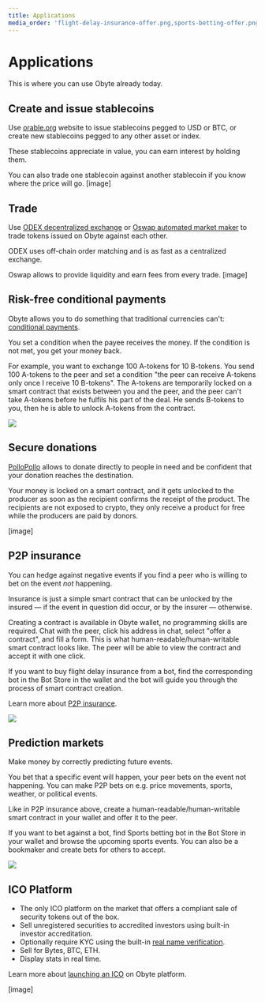 ```yaml
---
title: Applications
media_order: 'flight-delay-insurance-offer.png,sports-betting-offer.png,conditional-payment.png'
---
```


# Applications

This is where you can use Obyte already today.

## Create and issue stablecoins
Use [orable.org](https://ostable.org) website to issue stablecoins pegged to USD or BTC, or create new stablecoins pegged to any other asset or index.

These stablecoins appreciate in value, you can earn interest by holding them.

You can also trade one stablecoin against another stablecoin if you know where the price will go.
[image]

## Trade
Use [ODEX decentralized exchange](https://odex.ooo) or [Oswap automated market maker](https://oswap.io) to trade tokens issued on Obyte against each other.

ODEX uses off-chain order matching and is as fast as a centralized exchange.

Oswap allows to provide liquidity and earn fees from every trade.
[image]

## Risk-free conditional payments
Obyte allows you to do something that traditional currencies can't: [conditional payments](https://medium.com/obyte/making-p2p-great-again-fe9e20546a4a).

You set a condition when the payee receives the money. If the condition is not met, you get your money back.

For example, you want to exchange 100 A-tokens for 10 B-tokens. You send 100 A-tokens to the peer and set a condition "the peer can receive A-tokens only once I receive 10 B-tokens". The A-tokens are temporarily locked on a smart contract that exists between you and the peer, and the peer can't take A-tokens before he fulfils his part of the deal. He sends B-tokens to you, then he is able to unlock A-tokens from the contract.

![](conditional-payment.png)

## Secure donations
[PolloPollo](https://pollopollo.org) allows to donate directly to people in need and be confident that your donation reaches the destination.

Your money is locked on a smart contract, and it gets unlocked to the producer as soon as the recipient confirms the receipt of the product. The recipients are not exposed to crypto, they only receive a product for free while the producers are paid by donors.

[image]

## P2P insurance
You can hedge against negative events if you find a peer who is willing to bet on the event _not_ happening.

Insurance is just a simple smart contract that can be unlocked by the insured — if the event in question did occur, or by the insurer — otherwise.

Creating a contract is available in Obyte wallet, no programming skills are required. Chat with the peer, click his address in chat, select "offer a contract", and fill a form. This is what human-readable/human-writable smart contract looks like. The peer will be able to view the contract and accept it with one click.

If you want to buy flight delay insurance from a bot, find the corresponding bot in the Bot Store in the wallet and the bot will guide you through the process of smart contract creation.

Learn more about [P2P insurance](https://medium.com/obyte/making-p2p-great-again-episode-iv-p2p-insurance-cbbd1e59d527).

![](flight-delay-insurance-offer.png)

## Prediction markets
Make money by correctly predicting future events.

You bet that a specific event will happen, your peer bets on the event not happening. You can make P2P bets on e.g. price movements, sports, weather, or political events.

Like in P2P insurance above, create a human-readable/human-writable smart contract in your wallet and offer it to the peer.

If you want to bet against a bot, find Sports betting bot in the Bot Store in your wallet and browse the upcoming sports events. You can also be a bookmaker and create bets for others to accept.

![](sports-betting-offer.png)

## ICO Platform
* The only ICO platform on the market that offers a compliant sale of security tokens out of the box.
* Sell unregistered securities to accredited investors using built-in investor accreditation.
* Optionally require KYC using the built-in [real name verification](/platform/identity).
* Sell for Bytes, BTC, ETH.
* Display stats in real time.

Learn more about [launching an ICO](https://ico-platform.obyte.org) on Obyte platform.

[image]
